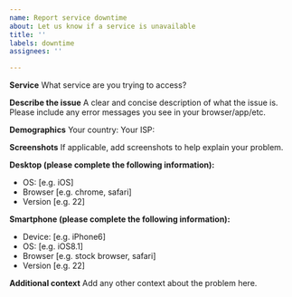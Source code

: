 ```yaml
---
name: Report service downtime
about: Let us know if a service is unavailable
title: ''
labels: downtime
assignees: ''

---
```


**Service**
What service are you trying to access?

**Describe the issue**
A clear and concise description of what the issue is. Please include any error messages you see in your browser/app/etc.

**Demographics**
Your country:
Your ISP:

**Screenshots**
If applicable, add screenshots to help explain your problem.

**Desktop (please complete the following information):**
 - OS: [e.g. iOS]
 - Browser [e.g. chrome, safari]
 - Version [e.g. 22]

**Smartphone (please complete the following information):**
 - Device: [e.g. iPhone6]
 - OS: [e.g. iOS8.1]
 - Browser [e.g. stock browser, safari]
 - Version [e.g. 22]

**Additional context**
Add any other context about the problem here.

